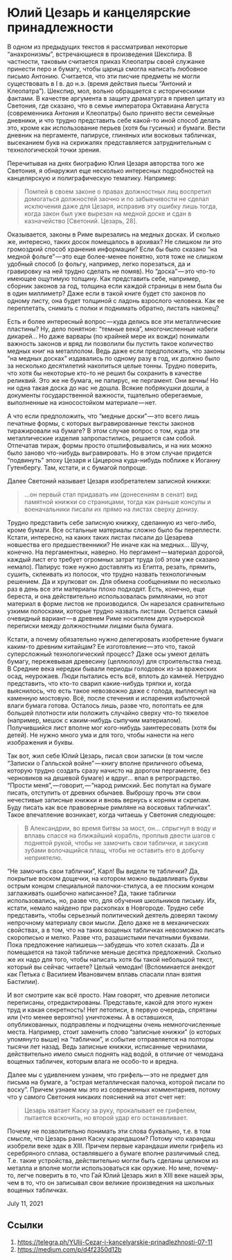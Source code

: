 # Юлий Цезарь и канцелярские принадлежности

В одном из предыдущих текстов я рассматривал некоторые “анахронизмы”,
встречающиеся в произведения Шекспира. В частности, таковым считается
приказ Клеопатры своей служанке принести перо и бумагу, чтобы царица
смогла написать любовное письмо Антонию. Считается, что эти писчие
предметы не могли существовать в I в. до н.э. (время действия пьесы
“Антоний и Клеопатра”). Шекспир, мол, вольно обращается с историческими
фактами. В качестве аргумента в защиту драматурга я привел цитату из
Светония, где сказано, что в семье императора Октавиана Августа
(современника Антония и Клеопатры) было принято вести семейные
дневники, и что трудно представить себе какой-то иной способ делать
это, кроме как использование перьев (хотя бы гусиных) и бумаги. Вести
дневник на пергаменте, папирусе, глиняных или восковых табличках,
высеканием букв на скрижалях представляется затруднительным с
технологической точки зрения.

Перечитывая на днях биографию Юлия Цезаря авторства того же Светония, я
обнаружил еще несколько интересных подробностей на канцелярскую и
полиграфическую тематику. Например:

>  Помпей в своем законе о правах должностных лиц воспретил домогаться
>  должностей заочно и по забывчивости не сделал исключения даже для
>  Цезаря, исправив эту ошибку лишь тогда, когда закон был уже вырезан
>  на медной доске и сдан в казначейство [Светоний. Цезарь, 28].

Оказывается, законы в Риме вырезались на медных досках. И сколько же,
интересно, таких досок помещалось в архивах? Не слишком ли это
громоздкий способ хранения информации? Если бы было сказано “на медной
фольге” — это еще более-менее понятно, хотя тоже не слишком удобный
способ (о фольгу, например, легко порезаться, да и гравировку на ней
трудно сделать не помяв). Но “доска” — это что-то имеющее ощутимую
толщину. Как представить себе, например, сборник законов за год,
толщина если каждой страницы в нем была бы в один миллиметр? Даже если
в такой книге будет сто законов по одному листу, она будет толщиной с
ладонь взрослого человека. Как ее переплетать, снимать с полки и
поднимать обратно, листать наконец?

Есть и более интересный вопрос — куда делись все эти металлические
пластины? Ну, дело понятное: “темные века”, многочисленные набеги
дикарей… Но даже варвары (по крайней мере их вожди) понимали важность
законов и вряд ли позволили бы пустить такое количество медных книг на
металлолом. Ведь даже если предположить, что законы “на медных досках”
издавались по одному разу в год, их должно было за несколько
десятилетий накопиться целые тонны. Трудно поверить, что хотя бы
некоторые кто-то не решил бы сохранить в качестве реликвий. Это же не
бумага, не папирус, не пергамент. Они вечны! Но ни одна такая доска до
нас не дошла. Всякие побрякушки дошли, а документы государственной
важности, тщательно оберегаемые, выполненные на износостойком
материале — нет.

А что если предположить, что “медные доски” — это всего лишь печатные
формы, с которых выгравированные тексты законов тиражировали на бумаге?
В этом случае вопрос о том, куда эти металлические изделия
запропастились, решается сам собой. Отпечатав тираж, формы просто
отшлифовывались, и на них можно было заново что-нибудь выгравировать.
Но в этом случае придется “подвинуть” эпоху Цезаря и Цицерона
куда-нибудь поближе к Иоганну Гутенбергу. Там, кстати, и с бумагой
попроще.

Далее Светоний называет Цезаря изобретателем записной книжки:

>  …он первый стал придавать им (донесениям в сенат) вид памятной
>  книжки со страницами, тогда как раньше консулы и военачальники
>  писали их прямо на листах сверху донизу.

Трудно представить себе записную книжку, сделанную из чего-либо, кроме
бумаги. Все остальные материалы сложно было бы переплести. Кстати,
интересно, на каких таких листах писали до Цезарева новшества его
предшественники? Не иначе как на медных… Шучу, конечно. На
пергаментных, наверно. Но пергамент — материал дорогой, каждый лист его
требует огромных затрат труда (об этом уже сказано немало). Папирус
тоже нужно доставлять из Египта, резать, прямить, сушить, склеивать из
полосок, что трудно назвать технологичным решением. Да и хрупковат он.
Для обмена сообщениями по несколько раз в день все эти материалы плохо
подходят. Есть, конечно, еще береста, и она действительно
использовалась римлянами, но этот материал в форме листов не
производился. Он нарезался сравнительно узкими полосками, которые
трудно назвать листами. Остается самый очевидный вариант — в древнем
Риме носителем для курьерской переписки между должностными лицами была
бумага.

Кстати, а почему обязательно нужно делегировать изобретение бумаги
каким-то древним китайцам? Ее изготовление — это что, такой
суперсложный технологический процесс? Даже осы умеют делать бумагу,
пережевывая древесину (целлюлозу) для строительства гнезд. В Средние
века нередки бывали периоды голодовок из-за вражеских осад, неурожаев.
Люди пытались есть всё, вплоть до камней. Нетрудно представить, что
кто-то сварил какие-нибудь тряпки и, когда выяснилось, что есть такое
невозвожно даже с голода, выплеснул на каменную мостовую. Всё, после
стечения и испарения избыточной влаги бумага готова. Осталось лишь,
разве что, потоптать ее для большей плотности или положить случайно
сверху что-то тяжелое (например, мешок с каким-нибудь сыпучим
материалом). Получившийся лист вполне мог кого-нибудь заинтересовать
(хотя бы детей). Не нужно много ума и для того, чтобы нанести на него
изображения и буквы.

Так вот, жил себе Юлий Цезарь, писал свои записки (в том числе “Записки
о Галльской войне” — книгу вполне приличного объема, которую трудно
создать сразу начисто на дорогом пергаменте, без черновиков на дешевой
бумаге) и вдруг… впал в ретроградство. “Прости
меня”, — говорит, — “народ римский. Бес попутал на бумаге писать,
отступить от древних обычаев. Выброшу прочь эти свои нечестивые
записные книжки и вновь вернусь к корням и скрепам. Буду писать как все
правоверные римляне на восковых табличках”. Такое впечатление
возникает, когда читаешь у Светония следующее:

>  В Александрии, во время битвы за мост, он… спрыгнул в воду и вплавь
>  спасся на ближайший корабль, проплыв двести шагов с поднятой рукой,
>  чтобы не замочить свои таблички, и закусив зубами волочащийся плащ,
>  чтобы не оставить его в добычу неприятелю.

“Не замочить свои таблички”, Карл! Вы видели те таблички? Да, покрытые
воском дощечки, на котором можно выдавливать буквы острым концом
специальной палочки-стилуса, а ее плоским концом заглаживать ошибочно
написанное? Да, такие таблички использовались, но, разве что, для
обучения школьников письму. Их, кстати, немало найдено при раскопках в
Новгороде. Трудно себе представить, чтобы серьезный политический
деятель доверял такому непрочному материалу свои мысли. Дело даже не в
механических свойствах, а в том, что на таких вощеных табличках
невозможно писать скорописью и мелко. Разве что, разашистыми печатными
буквами. Пока предложение напишешь — забудешь что хотел сказать. Да и
помещается на такой табличке меньше десятка предложений. Сколько же их
надо для того, чтобы написать хотя бы такой небольшой текст, который вы
сейчас читаете? Целый чемодан! (Вспоминается анекдот как Петька с
Василием Ивановичем вплавь спасали план взятия Бастилии).

И вот смотрите как всё просто. Нам говорят, что древние летописи
переписаны, отредактированы. Представьте, какой для этого нужен труд и
какая секретность! Нет летописи, в первую очередь, спрятаны или (что
менее вероятно) уничтожены. А в оставшихся, опубликованных, подправлены
и подчищены очень немногочисленные места. Например, стоит заменить
слово “записные книжки” (о которых упомянуто выше) на “таблички”, и
событие отправляется на полторы тысячи лет назад. Ведь записные книжки,
исписанные чернилами, действительно имело смысл поднять над водой, в
отличие от чемодана вощеных табличек, которым влага не особо-то и
вредна.

Далее мы с удивлением узнаем, что грифель — это не предмет для письма
на бумаге, а “острая металлическая палочка, которой писали по воску”.
Причем узнаем мы это из современных комментариев, потому что у самого
Светония никаких пояснений на этот счет нет:

>  Цезарь хватает Каску за руку, прокалывает ее грифелем, пытается
>  вскочить, но второй удар его останавливает.

Почему не позволительно понимать эти слова буквально, т.е. в том
смысле, что Цезарь ранил Каску карандашом? Потому что карандаш изобрели
веке эдак в XIII. Причем первые карандаши имели грифель из серебряного
сплава, оставлявшего а бумаге вполне различимый след. Т.е. такие
устройства, действительно могли быть сделаны целиком из металла и
вполне могли использоваться как оружие. Но мне, почему-то, легче
поверить в то, что Гай Юлий Цезарь жил в XIII веке нашей эры, чем в то,
что он записывал свои великие произведения на школьных вощеных
табличках.

<time>July 11, 2021</time>

## Ссылки

1. https://telegra.ph/YUlij-Cezar-i-kancelyarskie-prinadlezhnosti-07-11
3. https://medium.com/p/d4f2350d12b
